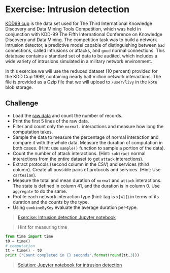 # Exercise: Intrusion detection

[KDD99 cup](http://kdd.ics.uci.edu/databases/kddcup99/kddcup99.html)
 is the data set used for The Third International Knowledge Discovery
and Data Mining Tools Competition, which was held in conjunction with KDD-99
The Fifth International Conference on Knowledge Discovery and Data Mining.
The competition task was to build a network intrusion detector, a predictive
model capable of distinguishing between `bad` connections, called intrusions or
attacks, and `good` normal connections. This database contains a standard set
of data to be audited, which includes a wide variety of intrusions simulated in
a military network environment.

In this exercise we will use the reduced dataset (10 percent) provided for the
KDD Cup 1999, containing nearly half million network interactions. The file is
provided as a Gzip file that we will upload to `/user/livy` in the `kbtu`
blob storage.

## Challenge

* Load the [raw data](http://kdd.ics.uci.edu/databases/kddcup99/kddcup.data_10_percent.gz)
 and count the number of records.
* Print the first 5 lines of the raw data.
* Filter and count only the `normal.` interactions and measure how long the
computation takes.
* Sample the data to measure the percentage of normal interaction and compare it
with the whole data. Measure the duration of computation in both cases. (Hint:
use `sample()` function to sample a portion of the data).
* Count the number of attack interactions. (Hint: `subtract` normal interactions
  from the entire dataset to get `attack` interactions).
* Extract protocols (second column in the CSV) and services (third column).
Create all possible pairs of protocols and services. (Hint: Use `cartesian`).
* Measure the total and mean duration of `normal` and `attack` interactions.
The state is defined in column 41, and the duration is in column 0. Use
`aggregate` to do the same.
* Profile each network interaction type (hint: tag is `x[41]`) in terms of
its duration and the counts by the type.
* Using `combineByKey` evaluate the average duration per-type.


> [Exercise: Intrusion detection Jupyter notebook](https://nbviewer.jupyter.org/urls/raw.githubusercontent.com/kks32-courses/data-analytics/master/spark/rdd/kdd99-exercise.ipynb)

> Hint for measuring time

```Python
from time import time
t0 = time()
# computation
tt = time() - t0
print ("Count completed in {} seconds".format(round(tt,3)))
```

> [Solution: Jupyter notebook for intrusion detection](https://nbviewer.jupyter.org/urls/raw.githubusercontent.com/kks32-courses/data-analytics/master/spark/rdd/kdd99.ipynb)
